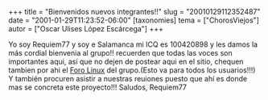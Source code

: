 +++
title = "Bienvenidos nuevos integrantes!!"
slug = "20010129112352487"
date = "2001-01-29T11:23:52-06:00"
[taxonomies]
tema = ["ChorosViejos"]
autor = ["Oscar Ulises López Escárcega"]
+++

Yo soy Requiem77 y soy e Salamanca mi ICQ es 100420898 y les damos la
más cordial bienvenia al grupo!! recuerden que todas las voces son
importantes aqui, así que no dejen de postear aqui en el sitio, chequen
tambien por ahi el [Foro Linux](http://gnu-leo.linuxpersonal.com/Sandra)
del grupo.(Esto va para todos los usuarios!!!)
Y también procuren asistir a nuestras reuiones puesto que ahí es donde
mas se concreta este proyecto!!!
Saludos,
Requiem77

